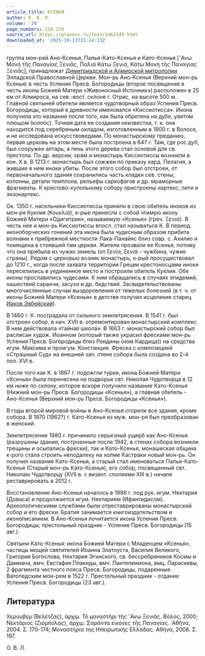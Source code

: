 ```yaml
---
article_title: КСЕНЬЯ
author: О. В. Л.
volume: '39'
page_numbers: 219-220
source_url: https://pravenc.ru/text/2462149.html
downloaded_at: '2025-10-13T15:14:13Z'
---
```


группа мон-рей Ано-Ксенья, Палья-Като-Ксенья и Като-Ксенья [῎Ανω Μονὴ τῆς Παναγίας Ξενιᾶς, Παλιὰ Κάτω Ξενιά, Κάτω Μονὴ τῆς Παναγίας Ξενιᾶς], принадлежат [Димитриадской и Алмирской митрополии](<https://pravenc.ru/text/Димитриадской и Алмирской митрополии.html>) Элладской Православной Церкви. Мон-рь Ано-Ксенья (Верхний мон-рь Ксенья) в честь Успения Пресв. Богородицы (второе посвящение в честь иконы Божией Матери «Живоносный Источник») расположен в 25 км от Алмироса, на сев.-вост. склоне г. Отрис, на высоте 500 м. Главной святыней обители является чудотворный образ Успения Пресв. Богородицы, который в древности именовался «Киссиотисса». Икона получила это название после того, как была обретена на дубе, увитом плющом (κισσός). Точная дата ее создания неизвестна, т. к. она находится под серебряным окладом, изготовленным в 1900 г. в Волосе, и не исследована искусствоведами. По монастырскому преданию, первая церковь на этом месте была построена в 647 г. Там, где рос дуб, был сооружен алтарь, а пень этого дерева стал основой для св. престола. По др. версии, храм и монастырь Киссиотиссы возникли в кон. Х в. В 1213 г. монастырь был сожжен по приказу кард. Пелагия, а жившие в нем иноки убиты. После этого собор был отстроен, от первоначального здания сохранились часть кладки сев. стены, колонны, детали темплона, рельефы саркофагов и др. мраморные фрагменты. К крестово-купольному собору пристроены нартекс, лити и экзонартекс.

Ок. 1350 г. насельники Киссиотиссы приняли в свою обитель иноков из мон-ря Куклия (Κουκλιά), к-рые принесли с собой чтимую икону Божией Матери «Одигитрия», называемую «Ксенья» (греч. Ξενιά). В честь нее и мон-рь Киссиотиссы впосл. стал называться К. В период иконоборческих гонений эта икона была чудесным образом прибита волнами к прибрежной местности Лака-Панайяс близ совр. с. Ахилио и помещена в стоявшей там церкви. Жители прозвали ее Ксенья, потому что она прибыла из чужих земель (от ξενία, ξενιά - чужбина, чужие страны). Рядом с церковью возник монастырь, к-рый просуществовал до 1210 г., когда после захвата территории Греции крестоносцами иноки переселились в уединенное место и построили обитель Куклия. Обе иконы прославились чудесами. К ним обращались в случаях эпидемий, нашествий саранчи, засухи и др. бедствий. Засвидетельствованы многочисленные случаи выздоровления от тяжелых болезней (в т. ч. от иконы Божией Матери «Ксенья» в детстве получил исцеление старец [Иаков Эвбейский](<https://pravenc.ru/text/Иаков Эвбейский.html>)).

В 1460 г. К. пострадала от сильного землетрясения. В 1541 г. был отстроен собор, в нач. XVII в. отремонтирован монастырский комплекс. В нем действовала «тайная школа». В 1663 г. монастырский собор был расписан худож. Иоанном (который также украсил фресками мон-рь Успения Пресв. Богородицы близ Рендины (ном Кардица)) на средства игум. Максима и проигум. Констанция. Фреска с композицией «Страшный Суд» на внешней зап. стене собора была создана во 2-й пол. XVI в.

После того как К. в 1867 г. подожгли турки, икона Божией Матери «Ксенья» была перенесена на подворье свт. Николая Чудотворца в 12 км ниже по склону, которое вскоре получило название Като-Ксенья (Нижний мон-рь Пресв. Богородицы «Ксенья»), а главная обитель - Ано-Ксенья (Верхний мон-рь Пресв. Богородицы «Ксенья»).

В годы второй мировой войны в Ано-Ксенья сгорели все здания, кроме собора. В 1970 (1962?) г. Като-Ксенья из муж. мон-ря был преобразован в женский.

Землетрясение 1980 г. причинило серьезный ущерб как Ано-Ксенья (разрушены здания, построенные после 1942, в стенах собора возникли трещины и осыпались фрески), так и Като-Ксенья, монашеская община к-рого стала строить неподалеку на холме Кастраки новый мон-рь. Он получил название Като-Ксенья, а старый стал именоваться Палья-Като-Ксенья (Старый мон-рь Като-Ксенья), его собор, посвященный свт. Николаю Чудотворцу (XVII в. с визант. сполиями XIII в.) начали реставрировать в 2012 г.

Восстановление Ано-Ксенья началось в 1986 г. под рук. игум. Нектария (Доваса) и продолжается игум. Нектарием (Ифантидисом). Археологическими службами были отреставрированы монастырский собор и его фрески. Братия занимается книгоиздательством и иконописанием. В Ано-Ксенья почитается икона Успения Пресв. Богородицы; престольный праздник - Успение Пресв. Богородицы (15 авг.).

Святыни Като-Ксенья: икона Божией Матери с Младенцем «Ксенья», частицы мощей святителей Иоанна Златоуста, Василия Великого, Григория Богослова, Нектария Эгинского, св. бессребреников Космы и Дамиана, вмч. Евстафия Плакиды, вмч. Пантелеимона, вмц. Параскевы, 2 фрагмента честного пояса Пресв. Богородицы, подаренные Ватопедским мон-рем в 1522 г. Престольный праздник - отдание Успения Пресв. Богородицы (23 авг.).

## Литература

Χερουβεμ (Βελέτζας), ἀρχιμ. Τὸ μοναστήρι τῆς ῎Ανω Ξενιᾶς. Βόλος, 2000; Νεκτάριος (Ζιόμπολας), ἀρχιμ. Σαράντα εἰκόνες τῆς Παναγίας. ᾿Αθῆνα, 2004. Σ. 170-174; Μοναστήρια της Ηπειρωτικής Ελλάδας. Αθήνα, 2008. Σ. 197.

О. В. Л.
